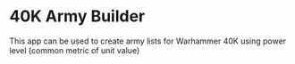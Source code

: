 # 40K Army Builder 

This app can be used to create army lists for Warhammer 40K using power level
(common metric of unit value) 

